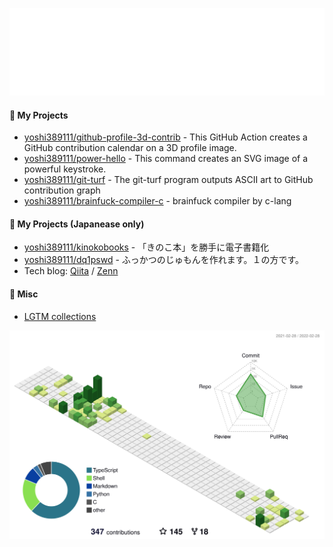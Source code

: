 ![Hello](docs/hello.svg)

#### :rocket: My Projects

* [yoshi389111/github-profile-3d-contrib](https://github.com/yoshi389111/github-profile-3d-contrib) - This GitHub Action creates a GitHub contribution calendar on a 3D profile image.
* [yoshi389111/power-hello](https://github.com/yoshi389111/power-hello) - This command creates an SVG image of a powerful keystroke.
* [yoshi389111/git-turf](https://github.com/yoshi389111/git-turf) - The git-turf program outputs ASCII art to GitHub contribution graph
* [yoshi389111/brainfuck-compiler-c](https://github.com/yoshi389111/brainfuck-compiler-c) - brainfuck compiler by c-lang

#### :japan: My Projects (Japanease only)

* [yoshi389111/kinokobooks](https://github.com/yoshi389111/kinokobooks) - 「きのこ本」を勝手に電子書籍化
* [yoshi389111/dq1pswd](https://github.com/yoshi389111/dq1pswd) - ふっかつのじゅもんを作れます。１の方です。
* Tech blog: [Qiita](https://qiita.com/yoshi389111) / [Zenn](https://zenn.dev/yoshi389111)

#### :memo: Misc

* [LGTM collections](https://yoshi389111.github.io/yoshi389111/lgtm.html)

![](./profile-3d-contrib/profile-green-animate.svg)
